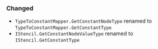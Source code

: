### Changed

- `TypeToConstantMapper.GetConstantNodeType` renamed to `TypeToConstantMapper.GetConstantType`
- `IStencil.GetConstantNodeValueType` renamed to `IStencil.GetConstantType`
